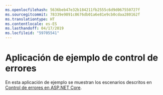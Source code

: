 ```yaml
---
ms.openlocfilehash: 5636beb47e32b184211fb2555c6d9d067550727f
ms.sourcegitcommit: 78339e9891c8676db01a6e81e9cb0cdaa280162f
ms.translationtype: HT
ms.contentlocale: es-ES
ms.lasthandoff: 04/17/2019
ms.locfileid: "59705541"
---
```

# <a name="error-handling-sample-application"></a>Aplicación de ejemplo de control de errores

En esta aplicación de ejemplo se muestran los escenarios descritos en [Control de errores en ASP.NET Core](https://docs.microsoft.com/aspnet/core/fundamentals/error-handling).
